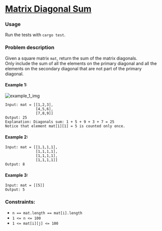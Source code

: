 # [Matrix Diagonal Sum](https://leetcode.com/problems/matrix-diagonal-sum/description/)

### Usage
Run the tests with `cargo test`.

### Problem description
Given a square matrix `mat`, return the sum of the matrix diagonals.\
Only include the sum of all the elements on the primary diagonal and all the elements on the secondary diagonal that are not part of the primary diagonal.

#### Example 1:
![example_1_img]("./assets/example_1.png")
```
Input: mat = [[1,2,3],
              [4,5,6],
              [7,8,9]]
Output: 25
Explanation: Diagonals sum: 1 + 5 + 9 + 3 + 7 = 25
Notice that element mat[1][1] = 5 is counted only once.
```

#### Example 2:
```
Input: mat = [[1,1,1,1],
              [1,1,1,1],
              [1,1,1,1],
              [1,1,1,1]]
Output: 8
```

#### Example 3:
```
Input: mat = [[5]]
Output: 5
```

### Constraints:
- `n == mat.length == mat[i].length`
- `1 <= n <= 100`
- `1 <= mat[i][j] <= 100`

